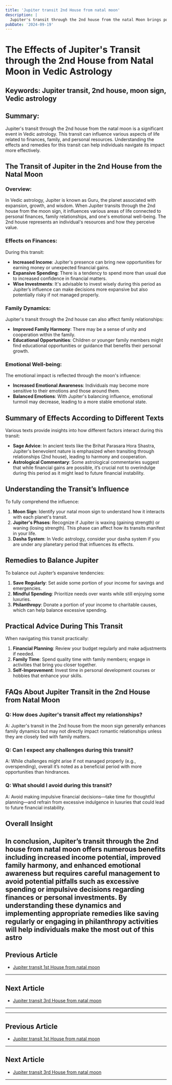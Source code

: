 ```yaml
---
title: 'Jupiter transit 2nd House from natal moon'
description: |
  Jupiter's transit through the 2nd house from the natal Moon brings positive outcomes, including wealth acquisition, freedom from enemies, and overall happiness. The individual may also experience financial gains, mental peace, and improved relationships with family members.
pubDate: '2024-09-19'
---
```


# The Effects of Jupiter's Transit through the 2nd House from Natal Moon in Vedic Astrology

## Keywords: Jupiter transit, 2nd house, moon sign, Vedic astrology

## Summary:
Jupiter's transit through the 2nd house from the natal moon is a significant event in Vedic astrology. This transit can influence various aspects of life related to finances, family, and personal resources. Understanding the effects and remedies for this transit can help individuals navigate its impact more effectively.

## The Transit of Jupiter in the 2nd House from the Natal Moon

### Overview:
In Vedic astrology, Jupiter is known as Guru, the planet associated with expansion, growth, and wisdom. When Jupiter transits through the 2nd house from the moon sign, it influences various areas of life connected to personal finances, family relationships, and one's emotional well-being. The 2nd house represents an individual's resources and how they perceive value.

### Effects on Finances:
During this transit:
- **Increased Income**: Jupiter's presence can bring new opportunities for earning money or unexpected financial gains.
- **Expansive Spending**: There is a tendency to spend more than usual due to increased confidence in financial matters.
- **Wise Investments**: It's advisable to invest wisely during this period as Jupiter’s influence can make decisions more expansive but also potentially risky if not managed properly.

### Family Dynamics:
Jupiter's transit through the 2nd house can also affect family relationships:
- **Improved Family Harmony**: There may be a sense of unity and cooperation within the family.
- **Educational Opportunities**: Children or younger family members might find educational opportunities or guidance that benefits their personal growth.

### Emotional Well-being:
The emotional impact is reflected through the moon's influence:
- **Increased Emotional Awareness**: Individuals may become more sensitive to their emotions and those around them.
- **Balanced Emotions**: With Jupiter's balancing influence, emotional turmoil may decrease, leading to a more stable emotional state.

## Summary of Effects According to Different Texts

Various texts provide insights into how different factors interact during this transit:

* **Sage Advice**: In ancient texts like the Brihat Parasara Hora Shastra, Jupiter's benevolent nature is emphasized when transiting through relationships (2nd house), leading to harmony and cooperation.
* **Astrological Commentary**: Some astrological commentaries suggest that while financial gains are possible, it’s crucial not to overindulge during this period as it might lead to future financial instability.

## Understanding the Transit’s Influence

To fully comprehend the influence:
1. **Moon Sign**: Identify your natal moon sign to understand how it interacts with each planet's transit.
2. **Jupiter's Phases**: Recognize if Jupiter is waxing (gaining strength) or waning (losing strength). This phase can affect how its transits manifest in your life.
3. **Dasha System**: In Vedic astrology, consider your dasha system if you are under any planetary period that influences its effects.

## Remedies to Balance Jupiter

To balance out Jupiter’s expansive tendencies:
1. **Save Regularly**: Set aside some portion of your income for savings and emergencies.
2. **Mindful Spending**: Prioritize needs over wants while still enjoying some luxuries.
3. **Philanthropy**: Donate a portion of your income to charitable causes, which can help balance excessive spending.

## Practical Advice During This Transit

When navigating this transit practically:
1. **Financial Planning**: Review your budget regularly and make adjustments if needed.
2. **Family Time**: Spend quality time with family members; engage in activities that bring you closer together.
3. **Self-Improvement**: Invest time in personal development courses or hobbies that enhance your skills.

## FAQs About Jupiter Transit in the 2nd House from Natal Moon

### Q: How does Jupiter's transit affect my relationships?
A: Jupiter's transit in the 2nd house from the moon sign generally enhances family dynamics but may not directly impact romantic relationships unless they are closely tied with family matters.

### Q: Can I expect any challenges during this transit?
A: While challenges might arise if not managed properly (e.g., overspending), overall it’s noted as a beneficial period with more opportunities than hindrances.

### Q: What should I avoid during this transit?
A: Avoid making impulsive financial decisions—take time for thoughtful planning—and refrain from excessive indulgence in luxuries that could lead to future financial instability.

## Overall Insight

In conclusion, Jupiter’s transit through the 2nd house from natal moon offers numerous benefits including increased income potential, improved family harmony, and enhanced emotional awareness but requires careful management to avoid potential pitfalls such as excessive spending or impulsive decisions regarding finances or personal investments.
By understanding these dynamics and implementing appropriate remedies like saving regularly or engaging in philanthropy activities will help individuals make the most out of this astro
---

## Previous Article
- [Jupiter transit 1st House from natal moon](200501_Jupiter_transit_1st_House_from_natal_moon.md)

---

## Next Article
- [Jupiter transit 3rd House from natal moon](200503_Jupiter_transit_3rd_House_from_natal_moon.md)

---
---

## Previous Article
- [Jupiter transit 1st House from natal moon](200501_Jupiter_transit_1st_House_from_natal_moon.md)

---

## Next Article
- [Jupiter transit 3rd House from natal moon](200503_Jupiter_transit_3rd_House_from_natal_moon.md)

---
